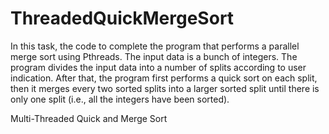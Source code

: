 ThreadedQuickMergeSort
======================

In this task, the code to complete the program that performs a parallel merge sort using Pthreads. The input data is a 
bunch of integers. The program divides the input data into a number of splits according to user indication. After that, the 
program first performs a quick sort on each split, then it merges every two sorted splits into a larger sorted split until 
there is only one split (i.e., all the integers have been sorted).


Multi-Threaded Quick and Merge Sort
